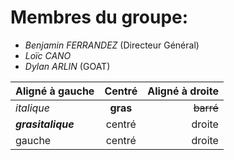 # Membres du groupe:
- *Benjamin FERRANDEZ* (Directeur Général)
- *Loïc CANO*
- *Dylan ARLIN* (GOAT)


| Aligné à gauche  |     Centré      | Aligné à droite |
| :--------------- |:---------------:| --------------: |
|  _italique_      |   **gras**      |  ~~barré~~      |
|**_grasitalique_**| centré          |    droite       |
|  gauche          | centré          |     droite      |
